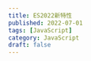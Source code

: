 ```yaml
---
title: ES2022新特性
published: 2022-07-01
tags: [JavaScript]
category: JavaScript
draft: false
---
```



